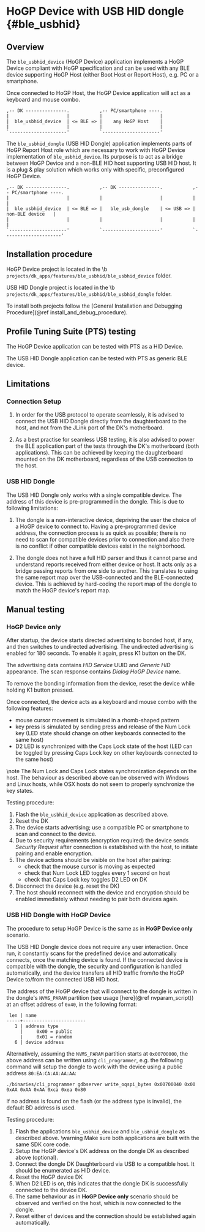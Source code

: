 HoGP Device with USB HID dongle {#ble_usbhid}
=============================================

## Overview

The `ble_usbhid_device` (HoGP Device) application implements a HoGP Device compliant with HoGP
specification and can be used with any BLE device supporting HoGP Host (either Boot Host or Report
Host), e.g. PC or a smartphone.

Once connected to HoGP Host, the HoGP Device application will act as a keyboard and mouse combo.

    ,-- DK ---------------.           ,-- PC/smartphone ----.
    |                     |           |                     |
    |  ble_usbhid_device  | <= BLE => |    any HoGP Host    |
    |                     |           |                     |
    `---------------------'           `---------------------'

The `ble_usbhid_dongle` (USB HID Dongle) application implements parts of HoGP Report Host role which
are necessary to work with HoGP Device implementation of `ble_usbhid_device`. Its purpose is to act
as a bridge between HoGP Device and a non-BLE HID host supporting USB HID host. It is a plug & play
solution which works only with specific, preconfigured HoGP Device.

    ,-- DK ---------------.           ,-- DK ---------------.           ,-- PC/smartphone ----.
    |                     |           |                     |           |                     |
    |  ble_usbhid_device  | <= BLE => |   ble_usb_dongle    | <= USB => |    non-BLE device   |
    |                     |           |                     |           |                     |
    `---------------------'           `---------------------'           `---------------------'

## Installation procedure

HoGP Device project is located in the \b `projects/dk_apps/features/ble_usbhid/ble_usbhid_device` folder.

USB HID Dongle project is located in the \b `projects/dk_apps/features/ble_usbhid/ble_usbhid_dongle` folder.

To install both projects follow the [General Installation and Debugging Procedure](@ref install_and_debug_procedure).


## Profile Tuning Suite (PTS) testing

The HoGP Device application can be tested with PTS as a HID Device.

The USB HID Dongle application can be tested with PTS as generic BLE device.


## Limitations

### Connection Setup

1. In order for the USB protocol to operate seamlessly, it is advised to connect the USB HID Dongle
   directly from the daughterboard to the host, and not from the JLink port of the DK's motherboard.

2. As a best practise for seamless USB testing, it is also advised to power the BLE application part
   of the tests through the DK's motherboard (both applications).
   This can be achieved by keeping the daughterboard mounted on the DK motherboard,
   regardless of the USB connection to the host.

### USB HID Dongle

The USB HID Dongle only works with a single compatible device. The address of this device is pre-programmed in the dongle.
This is due to following limitations:

1. The dongle is a non-interactive device, depriving the user the choice of a HoGP device to connect to.
   Having a pre-programmed device address, the connection process is as quick as possible; there is
   no need to scan for compatible devices prior to connection and also there is no conflict
   if other compatible devices exist in the neighborhood.

2. The dongle does not have a full HID parser and thus it cannot parse and understand reports received from
   either device or host. It acts only as a bridge passing reports from one side to another. This
   translates to using the same report map over the USB-connected and the BLE-connected device.
   This is achieved by hard-coding the report map of the dongle to match the HoGP device's report map.


## Manual testing

### HoGP Device only

After startup, the device starts directed advertising to bonded host, if any, and then switches to
undirected advertising. The undirected advertising is enabled for 180 seconds. To enable it again,
press K1 button on the DK.

The advertising data contains *HID Service* UUID and *Generic HID* appearance. The scan response
contains *Dialog HoGP Device* name.

To remove the bonding information from the device, reset the device while holding K1 button pressed.

Once connected, the device acts as a keyboard and mouse combo with the following features:
- mouse cursor movement is simulated in a rhomb-shaped pattern
- key press is simulated by sending press and release of the Num Lock key (LED state should change on
  other keyboards connected to the same host)
- D2 LED is synchronized with the Caps Lock state of the host (LED can be toggled by pressing Caps Lock
  key on other keyboards connected to the same host)

\note The Num Lock and Caps Lock states synchronization depends on the host. The behaviour as described
above can be observed with Windows and Linux hosts, while OSX hosts do not seem to properly synchronize the key
states.

Testing procedure:
1. Flash the `ble_usbhid_device` application as described above.
2. Reset the DK
3. The device starts advertising; use a compatible PC or smartphone to scan and connect to the device.
4. Due to security requirements (encryption required) the device sends *Security Request* after
   connection is established with the host, to initiate pairing and enable encryption.
5. The device actions should be visible on the host after pairing:
   - check that the mouse cursor is moving as expected
   - check that Num Lock LED toggles every 1 second on host
   - check that Caps Lock key toggles D2 LED on DK
6. Disconnect the device (e.g. reset the DK)
7. The host should reconnect with the device and encryption should be enabled immediately without
   needing to pair both devices again.


### USB HID Dongle with HoGP Device

The procedure to setup HoGP Device is the same as in **HoGP Device only** scenario.

The USB HID Dongle device does not require any user interaction. Once run, it constantly scans for the
predefined device and automatically connects, once the matching device is found. If the connected device
is compatible with the dongle, the security and configuration is handled automatically, and the device
transfers all HID traffic from/to the HoGP Device to/from the connected USB HID host.

The address of the HoGP device that will connect to the dongle is written in the dongle's
`NVMS_PARAM` partition (see usage [here](@ref nvparam_script)) at an offset address of `0x40`, in the following format:

     len | name
    -----+----------------------- 
       1 | address type
         |     0x00 = public
         |     0x01 = random
       6 | device address

Alternatively, assuming the `NVMS_PARAM` partition starts at `0x00700000`, the above address can be written using `cli_programmer`,
e.g. the following command will setup the dongle to work with the device using a public address `80:EA:CA:AA:AA:AA`:

    ./binaries/cli_programmer gdbserver write_oqspi_bytes 0x00700040 0x00 0xAA 0xAA 0xAA 0xca 0xea 0x80

If no address is found on the flash (or the address type is invalid), the default BD address is used.

Testing procedure:
1. Flash the applications `ble_usbhid_device` and `ble_usbhid_dongle` as described above.
   \warning Make sure both applications are built with the same SDK core code.
2. Setup the HoGP device's DK address on the dongle DK as described above (optional).
3. Connect the dongle DK Daughterboard via USB to a compatible host. It should be enumerated as HID device.
4. Reset the HoGP device DK
5. When D2 LED is on, this indicates that the dongle DK is successfully connected to the device DK.
6. The same behaviour as in **HoGP Device only** scenario should be observed and verified on the host, which is now connected to the dongle.
7. Reset either of devices and the connection should be established again automatically.

